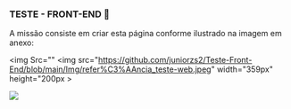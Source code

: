 ### TESTE - FRONT-END 📜


A missão consiste em criar esta página conforme ilustrado na imagem em anexo: 


<img Src=""
<img src="https://github.com/juniorzs2/Teste-Front-End/blob/main/Img/refer%C3%AAncia_teste-web.jpeg" width="359px" height="200px >

 <img src="[[https://cdn-icons-png.flaticon.com/512/7475/7475090.png](https://yata-apix-aa731168-b8db-46fb-927f-41b9a903f48c.s3-object.locaweb.com.br/0c3a86fc40e045a28749d3a3d01352de.png)](https://www.sistemasrapidos.com.br/wp-content/uploads/2022/01/Confira-algumas-dicas-para-evitar-multas-de-estacionamento-800x739.png)" width="" height="" >
